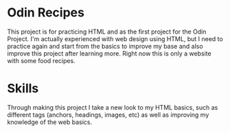 # Odin Recipes

This project is for practicing HTML and as the first project for the Odin Project. I'm actually experienced with web design using HTML, but I need to practice again and start from the basics to improve my base and also improve this project after learning more. Right now this is only a website with some food recipes.

# Skills

Through making this project I take a new look to my HTML basics, such as different tags (anchors, headings, images, etc) as well as improving my knowledge of the web basics.
